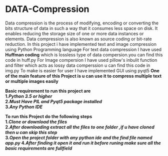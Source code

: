 # DATA-Compression
Data compression is the process of modifying, encoding or converting the bits structure of data in such a way that it consumes less space on disk. It enables reducing the storage size of one or more data instances or elements. Data compression is also known as source coding or bit-rate reduction.
In this project i have implemented text and image compression using Python Programming language 
For text data compression I have used <b>Huffman coding</b> which is lossless type of data compersion.you can find this code in huff.py
For Image compersion I have used pillow's inbulit function and filter which acts as lossy data comperssion u can find this code in img.py
To make is easier for user I have implemented GUI using pyqt5
<b>One of the main feature of this Project is u can use it to compress multiple text or multiple images easily<b>


<b>Basic requirement to run this project are</b><br>
1.<i>Python 3.5 or higher</i><br>
2.<i>Must Have PIL and Pyqt5 package installed</i><br>
3.<i>Any Python IDE</i><br>


<b>To run this Project do the following steps</b></br>
1.<i>Clone or download the files</i><br>
2.<i>After downloading extract all the files to one folder ,if u have cloned then u can skip this step</i><br>
3.<i>Open the project folder with any python ide and the find file named app.py</i>
4.<i>After finding it open it and run it <b>before runing make sure all the basic requirements are fullfield</b></i><br><br>
